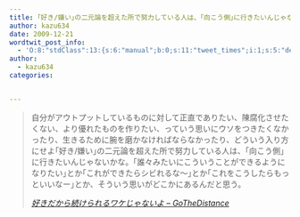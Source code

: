 ```yaml
---
title: ｢好き/嫌い｣の二元論を超えた所で努力している人は、｢向こう側｣に行きたいんじゃないかな。
author: kazu634
date: 2009-12-21
wordtwit_post_info:
  - 'O:8:"stdClass":13:{s:6:"manual";b:0;s:11:"tweet_times";i:1;s:5:"delay";i:0;s:7:"enabled";i:1;s:10:"separation";s:2:"60";s:7:"version";s:3:"3.7";s:14:"tweet_template";b:0;s:6:"status";i:2;s:6:"result";a:0:{}s:13:"tweet_counter";i:2;s:13:"tweet_log_ids";a:1:{i:0;i:4995;}s:9:"hash_tags";a:0:{}s:8:"accounts";a:1:{i:0;s:7:"kazu634";}}'
author:
  - kazu634
categories:


---
```

<div class="section">
<blockquote title="好きだから続けられるワケじゃないよ - GoTheDistance" cite="http://d.hatena.ne.jp/gothedistance/20091221/1261325389">
<p>
      自分がアウトプットしているものに対して正直でありたい、陳腐化させたくない、より優れたものを作りたい、っていう思いにウソをつきたくなかったり、生きるために腕を磨かなければならなかったり、どういう入り方にせよ｢好き/嫌い｣の二元論を超えた所で努力している人は、｢向こう側｣に行きたいんじゃないかな。｢誰々みたいにこういうことができるようになりたい｣とか｢これができたらシビれるな～｣とか｢これをこうしたらもっといいなー｣とか、そういう思いがどこかにあるんだと思う。
</p>
    
<p>
<cite><a href="http://d.hatena.ne.jp/gothedistance/20091221/1261325389" onclick="__gaTracker('send', 'event', 'outbound-article', 'http://d.hatena.ne.jp/gothedistance/20091221/1261325389', '好きだから続けられるワケじゃないよ &#8211; GoTheDistance');" target="_blank">好きだから続けられるワケじゃないよ &#8211; GoTheDistance</a></cite>
</p>
</blockquote>
</div>
